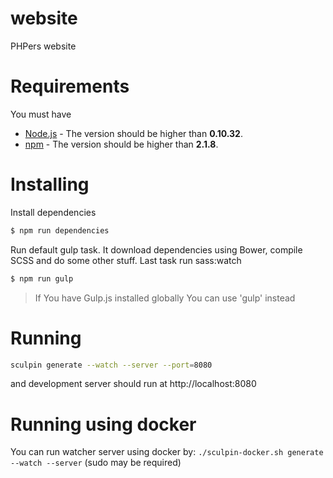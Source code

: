website
=======

PHPers website

Requirements
====================

You must have
 - [Node.js](https://nodejs.org/en/) - The version should be higher than **0.10.32**.
 - [npm](https://docs.npmjs.com/getting-started/installing-node) - The version should be higher than **2.1.8**.

Installing
====================

Install dependencies

```bash
$ npm run dependencies
```

Run default gulp task. It download dependencies using Bower, compile SCSS and do some other stuff.
Last task run sass:watch

```bash
$ npm run gulp
```

> If You have Gulp.js installed globally You can use 'gulp' instead

Running
====================

```bash
sculpin generate --watch --server --port=8080
```

and development server should run at http://localhost:8080


Running using docker
====================

You can run watcher server using docker by: `./sculpin-docker.sh generate --watch --server` (sudo may be required)

